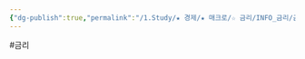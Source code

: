 ```yaml
---
{"dg-publish":true,"permalink":"/1.Study/★ 경제/★ 매크로/☆ 금리/INFO_금리/금리인상/","created":"2024-11-20T21:02:27.221+09:00","updated":"2025-06-03T20:07:19.781+09:00"}
---
```


#금리